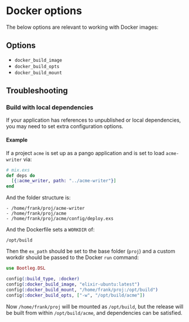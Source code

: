 # Docker options

The below options are relevant to working with Docker images:

## Options

- `docker_build_image`
- `docker_build_opts`
- `docker_build_mount`

## Troubleshooting

### Build with local dependencies

If your application has references to unpublished or local dependencies, you may need to set extra configuration options.

#### Example

If a project `acme` is set up as a pango application and is set to load `acme-writer` via:

```elixir
# mix.exs
def deps do
  [{:acme_writer, path: "../acme-writer"}]
end
```

And the folder structure is:

```
- /home/frank/proj/acme-writer
- /home/frank/proj/acme
- /home/frank/proj/acme/config/deploy.exs
```

And the Dockerfile sets a `WORKDIR` of:

```
/opt/build
```

Then the `ex_path` should be set to the base folder (`proj`) and a custom workdir should be passed to the Docker `run` command:

```elixir
use Bootleg.DSL

config(:build_type, :docker)
config(:docker_build_image, "elixir-ubuntu:latest")
config(:docker_build_mount, "/home/frank/proj:/opt/build")
config(:docker_build_opts, ["-w", "/opt/build/acme"])
```

Now `/home/frank/proj` will be mounted as `/opt/build`, but the release will be built from within `/opt/build/acme`, and dependencies can be satisfied.

